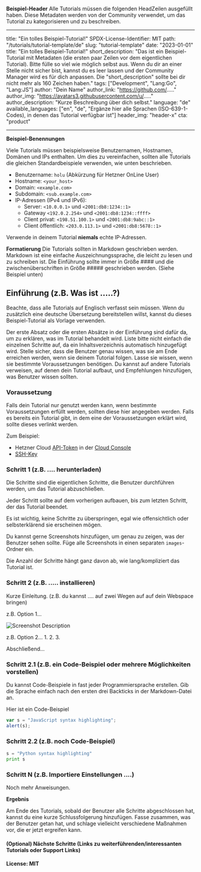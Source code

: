 **Beispiel-Header**
Alle Tutorials müssen die folgenden HeadZeilen ausgefüllt haben. Diese Metadaten werden von der Community verwendet, um das Tutorial zu kategorisieren und zu beschreiben. 

---
title: "Ein tolles Beispiel-Tutorial!"
SPDX-License-Identifier: MIT
path: "/tutorials/tutorial-template/de"
slug: "tutorial-template"
date: "2023-01-01"
title: "Ein tolles Beispiel-Tutorial!"
short_description: "Das ist ein Beispiel-Tutorial mit Metadaten (die ersten paar Zeilen vor dem eigentlichen Tutorial). Bitte fülle so viel wie möglich selbst aus. Wenn du dir an einer Stelle nicht sicher bist, kannst du es leer lassen und der Community Manager wird es für dich anpassen. Die "short_description" sollte bei dir nicht mehr als 160 Zeichen haben."
tags: ["Development", "Lang:Go", "Lang:JS"]
author: "Dein Name"
author_link: "https://github.com/....."
author_img: "https://avatars3.githubusercontent.com/u/....."
author_description: "Kurze Beschreibung über dich selbst."
language: "de"
available_languages: ["en", "de", "Ergänze hier alle Sprachen (ISO-639-1-Codes), in denen das Tutorial verfügbar ist"]
header_img: "header-x"
cta: "product"

---

**Beispiel-Benennungen**

Viele Tutorials müssen beispielsweise Benutzernamen, Hostnamen, Domänen und IPs enthalten. Um dies zu vereinfachen, sollten alle Tutorials die gleichen Standardbeispiele verwenden, wie unten beschrieben.

* Benutzername: `holu` (Abkürzung für Hetzner OnLine User)
* Hostname: `<your_host>`
* Domain: `<example.com>`
* Subdomain: `<sub.example.com>`
* IP-Adressen (IPv4 und IPv6):
   * Server: `<10.0.0.1>` und `<2001:db8:1234::1>`
   * Gateway `<192.0.2.254>` und `<2001:db8:1234::ffff>`
   * Client privat: `<198.51.100.1>` und `<2001:db8:9abc::1>`
   * Client öffentlich: `<203.0.113.1>` und `<2001:db8:5678::1>`

Verwende in deinem Tutorial **niemals** echte IP-Adressen.

**Formatierung**
Die Tutorials sollten in Markdown geschrieben werden. Markdown ist eine einfache Auszeichnungssprache, die leicht zu lesen und zu schreiben ist.
Die Einführung sollte immer in Größe #### und die zwischenüberschriften in Größe ##### geschrieben werden. (Siehe Beispiel unten)
 

## Einführung (z.B. Was ist .....?)

Beachte, dass alle Tutorials auf Englisch verfasst sein müssen. Wenn du zusätzlich eine deutsche Übersetzung bereitstellen willst, kannst du dieses Beispiel-Tutorial als Vorlage verwenden.

Der erste Absatz oder die ersten Absätze in der Einführung sind dafür da, um zu erklären, was im Tutorial behandelt wird. Liste bitte nicht einfach die einzelnen Schritte auf, da ein Inhaltsverzeichnis automatisch hinzugefügt wird. Stelle sicher, dass die Benutzer genau wissen, was sie am Ende erreichen werden, wenn sie deinem Tutorial folgen. Lasse sie wissen, wenn sie bestimmte Voraussetzungen benötigen.
Du kannst auf andere Tutorials verweisen, auf denen dein Tutorial aufbaut, und Empfehlungen hinzufügen, was Benutzer wissen sollten.

### Voraussetzung

Falls dein Tutorial nur genutzt werden kann, wenn bestimmte Voraussetzungen erfüllt werden, sollten diese hier angegeben werden.
Falls es bereits ein Tutorial gibt, in dem eine der Voraussetzungen erklärt wird, sollte dieses verlinkt werden.

Zum Beispiel:

* Hetzner Cloud [API-Token](https://docs.hetzner.com/de/cloud/api/getting-started/generating-api-token) in der [Cloud Console](https://console.hetzner.cloud/)
* [SSH-Key](https://community.hetzner.com/tutorials/howto-ssh-key/de)


### Schritt 1 (z.B. .... herunterladen)

Die Schritte sind die eigentlichen Schritte, die Benutzer durchführen werden, um das Tutorial abzuschließen.

Jeder Schritt sollte auf dem vorherigen aufbauen, bis zum letzten Schritt, der das Tutorial beendet.

Es ist wichtig, keine Schritte zu überspringen, egal wie offensichtlich oder selbsterklärend sie erscheinen mögen.

Du kannst gerne Screenshots hinzufügen, um genau zu zeigen, was der Benutzer sehen sollte. Füge alle Screenshots in einen separaten `images`-Ordner ein.

Die Anzahl der Schritte hängt ganz davon ab, wie lang/kompliziert das Tutorial ist.

### Schritt 2 (z.B. ..... installieren)

Kurze Einleitung. (z.B. du kannst .... auf zwei Wegen auf auf dein Webspace bringen)

z.B. Option 1...

![Screenshot Description](images/screenshot_description.png)

z.B. Option 2...
1.
2.
3.

Abschließend...

### Schritt 2.1 (z.B. ein Code-Beispiel oder mehrere Möglichkeiten vorstellen)

Du kannst Code-Beispiele in fast jeder Programmiersprache erstellen.
Gib die Sprache einfach nach den ersten drei Backticks in der Markdown-Datei an.

Hier ist ein Code-Beispiel

```javascript
var s = "JavaScript syntax highlighting";
alert(s);
```

### Schritt 2.2 (z.B. noch Code-Beispiel)

```python
s = "Python syntax highlighting"
print s
```

### Schritt N (z.B. Importiere Einstellungen ....)

Noch mehr Anweisungen.

**Ergebnis** 

Am Ende des Tutorials, sobald der Benutzer alle Schritte abgeschlossen hat, kannst du eine kurze Schlussfolgerung hinzufügen. Fasse zusammen, was der Benutzer getan hat, und schlage vielleicht verschiedene Maßnahmen vor, die er jetzt ergreifen kann.

#### (Optional) Nächste Schritte (Links zu weiterführenden/interessanten Tutorials oder Support Links) 

#### License: MIT

<!--

Contributor's Certificate of Origin

By making a contribution to this project, I certify that:

(a) The contribution was created in whole or in part by me and I have
    the right to submit it under the license indicated in the file; or

(b) The contribution is based upon previous work that, to the best of my
    knowledge, is covered under an appropriate license and I have the
    right under that license to submit that work with modifications,
    whether created in whole or in part by me, under the same license
    (unless I am permitted to submit under a different license), as
    indicated in the file; or

(c) The contribution was provided directly to me by some other person
    who certified (a), (b) or (c) and I have not modified it.

(d) I understand and agree that this project and the contribution are
    public and that a record of the contribution (including all personal
    information I submit with it, including my sign-off) is maintained
    indefinitely and may be redistributed consistent with this project
    or the license(s) involved.

Signed-off-by: [submitter's name and email address here]

-->